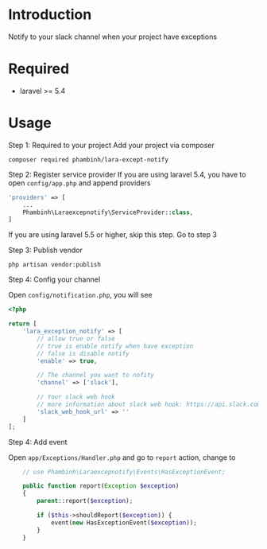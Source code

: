# Introduction
Notify to your slack channel when your project have exceptions

# Required
* laravel >= 5.4

# Usage
Step 1: Required to your project
Add your project via composer

`composer required phambinh/lara-except-notify`

Step 2: Register service provider
If you are using laravel 5.4, you have to open `config/app.php` and append providers

```php
'providers' => [
    ...
    Phambinh\Laraexcepnotify\ServiceProvider::class,
]
```

If you are using laravel 5.5 or higher, skip this step. Go to step 3

Step 3: Publish vendor

`php artisan vendor:publish`

Step 4: Config your channel

Open `config/notification.php`, you will see

```php
<?php

return [
    'lara_exception_notify' => [
        // allow true or false
        // true is enable notify when have exception
        // false is disable notify
        'enable' => true,

        // The channel you want to nofity
        'channel' => ['slack'],

        // Your slack web hook
        // more information about slack web hook: https://api.slack.com/incoming-webhooks
        'slack_web_hook_url' => ''
    ]
];
```

Step 4: Add event

Open `app/Exceptions/Handler.php` and go to `report` action, change to

```php
    // use Phambinh\Laraexcepnotify\Events\HasExceptionEvent;

    public function report(Exception $exception)
    {
        parent::report($exception);

        if ($this->shouldReport($exception)) {
            event(new HasExceptionEvent($exception));
        }
    }
```
